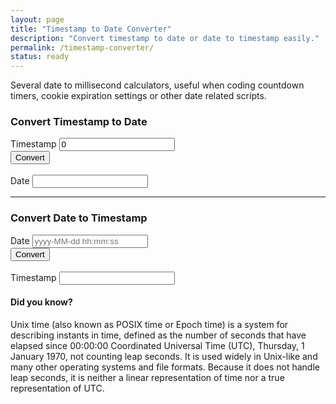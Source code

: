 ```yaml
---
layout: page
title: "Timestamp to Date Converter"
description: "Convert timestamp to date or date to timestamp easily."
permalink: /timestamp-converter/
status: ready
---
```


Several date to millisecond calculators, useful when coding countdown timers, cookie expiration settings or other date related scripts.

### Convert Timestamp to Date

<form>
  <div class="form-group">
    <label for="timestamp1">Timestamp</label>
    <input type="text" class="form-control" value="0" id="timestamp1">
  </div>
  <button id="actionBtn1" type="button" class="btn btn-primary">Convert</button>
  <br><br>
  <div class="form-group">
    <label for="date1">Date</label>
    <input type="text" class="form-control" id="date1">
  </div>
</form>

<hr>

### Convert Date to Timestamp

<form>
  <div class="form-group">
    <label for="date2">Date</label>
    <input type="text" class="form-control" id="date2" placeholder="yyyy-MM-dd hh:mm:ss">
  </div>
  <button id="actionBtn2" type="button" class="btn btn-primary">Convert</button>
  <br><br>
  <div class="form-group">
    <label for="timestamp2">Timestamp</label>
    <input type="text" class="form-control" id="timestamp2">
  </div>
</form>

<script>
  document.getElementById('actionBtn1').onclick = function() {
    var inputData = document.getElementById('timestamp1').value;
    var outputData = new Date(parseInt(inputData)).toISOString();
    document.getElementById('date1').value = outputData;
  };

  document.getElementById('actionBtn2').onclick = function() {
    var inputData = document.getElementById('date2').value;
    var outputData = Date.parse(inputData)/1000;
    document.getElementById('timestamp2').value = outputData;
  };
</script>

#### Did you know?

Unix time (also known as POSIX time or Epoch time) is a system for describing instants in time, defined as the number of seconds that have elapsed since 00:00:00 Coordinated Universal Time (UTC), Thursday, 1 January 1970, not counting leap seconds.
It is used widely in Unix-like and many other operating systems and file formats. Because it does not handle leap seconds, it is neither a linear representation of time nor a true representation of UTC.
